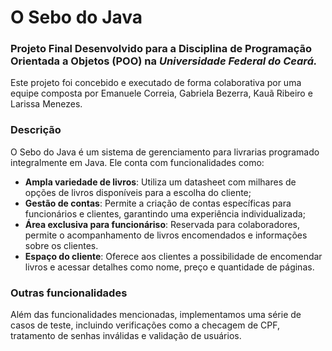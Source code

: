 # O Sebo do Java

### Projeto Final Desenvolvido para a Disciplina de Programação Orientada a Objetos (POO) na *Universidade Federal do Ceará.*

Este projeto foi concebido e executado de forma colaborativa por uma equipe composta por Emanuele Correia, Gabriela Bezerra, Kauã Ribeiro e Larissa Menezes.

### Descrição

O Sebo do Java é um sistema de gerenciamento para livrarias programado integralmente em Java. Ele conta com funcionalidades como:
- **Ampla variedade de livros**: Utiliza um datasheet com milhares de opções de livros disponíveis para a escolha do cliente;
- **Gestão de contas**: Permite a criação de contas específicas para funcionários e clientes, garantindo uma experiência individualizada;
- **Área exclusiva para funcionáriso**: Reservada para colaboradores, permite o acompanhamento de livros encomendados e informações sobre os clientes.
- **Espaço do cliente**: Oferece aos clientes a possibilidade de encomendar livros e acessar detalhes como nome, preço e quantidade de páginas.

### Outras funcionalidades
Além das funcionalidades mencionadas, implementamos uma série de casos de teste, incluindo verificações como a checagem de CPF, tratamento de senhas inválidas e validação de usuários.
